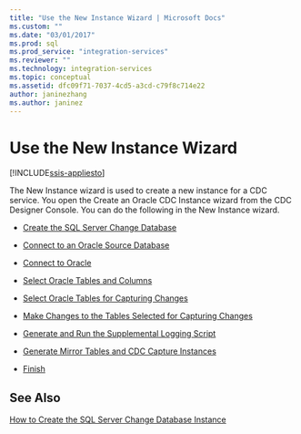 ```yaml
---
title: "Use the New Instance Wizard | Microsoft Docs"
ms.custom: ""
ms.date: "03/01/2017"
ms.prod: sql
ms.prod_service: "integration-services"
ms.reviewer: ""
ms.technology: integration-services
ms.topic: conceptual
ms.assetid: dfc09f71-7037-4cd5-a3cd-c79f8c714e22
author: janinezhang
ms.author: janinez
---
```

# Use the New Instance Wizard

[!INCLUDE[ssis-appliesto](../../includes/ssis-appliesto-ssvrpluslinux-asdb-asdw-xxx.md)]


  The New Instance wizard is used to create a new instance for a CDC service. You open the Create an Oracle CDC Instance wizard from the CDC Designer Console. You can do the following in the New Instance wizard.  
  
-   [Create the SQL Server Change Database](../../integration-services/change-data-capture/create-the-sql-server-change-database.md)  
  
-   [Connect to an Oracle Source Database](../../integration-services/change-data-capture/connect-to-an-oracle-source-database.md)  
  
-   [Connect to Oracle](../../integration-services/change-data-capture/connect-to-oracle.md)  
  
-   [Select Oracle Tables and Columns](../../integration-services/change-data-capture/select-oracle-tables-and-columns.md)  
  
-   [Select Oracle Tables for Capturing Changes](../../integration-services/change-data-capture/select-oracle-tables-for-capturing-changes.md)  
  
-   [Make Changes to the Tables Selected for Capturing Changes](../../integration-services/change-data-capture/make-changes-to-the-tables-selected-for-capturing-changes.md)  
  
-   [Generate and Run the Supplemental Logging Script](../../integration-services/change-data-capture/generate-and-run-the-supplemental-logging-script.md)  
  
-   [Generate Mirror Tables and CDC Capture Instances](../../integration-services/change-data-capture/generate-mirror-tables-and-cdc-capture-instances.md)  
  
-   [Finish](../../integration-services/change-data-capture/finish.md)  
  
## See Also  
 [How to Create the SQL Server Change Database Instance](../../integration-services/change-data-capture/how-to-create-the-sql-server-change-database-instance.md)  
  
  
